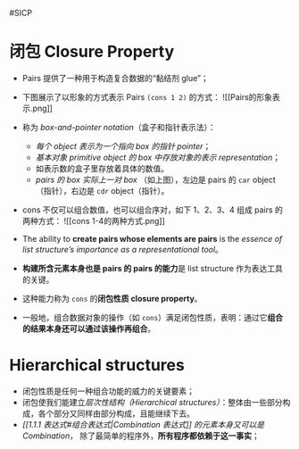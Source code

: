 #SICP 
# 闭包 Closure Property
- Pairs 提供了一种用于构造复合数据的“黏结剂 glue”；
- 下图展示了以形象的方式表示 Pairs `(cons 1 2)` 的方式：
![[Pairs的形象表示.png]]
- 称为 *box-and-pointer notation*（盒子和指针表示法）：
	- *每个 object 表示为一个指向 box 的指针 pointer*；
	- *基本对象 primitive object 的 box 中存放对象的表示  representation*；
	- 如表示数的盒子里存放着具体的数值。
	- *pairs 的 box 实际上一对 box* （如上图），左边是 pairs 的 `car` object（指针），右边是 `cdr` object（指针）。
- cons 不仅可以组合数值，也可以组合序对，如下 1、2、3、4 组成 pairs 的两种方式：
![[cons 1-4的两种方式.png]]

- The ability to **create pairs whose elements are pairs** is the *essence of list structure’s importance as a representational tool*。
- **构建所含元素本身也是 pairs 的 pairs 的能力**是 list structure 作为表达工具的关键。
- 这种能力称为 `cons` 的**闭包性质 closure property**。
- 一般地，组合数据对象的操作（如 `cons`）满足闭包性质，表明：通过它**组合的结果本身还可以通过该操作再组合**。

# Hierarchical structures
- 闭包性质是任何一种组合功能的威力的关键要素；
- 闭包使我们能建立*层次性结构（Hierarchical structures）*：整体由一些部分构成，各个部分又同样由部分构成，且能继续下去。
- *[[1.1.1 表达式#组合表达式|Combination 表达式]] 的元素本身又可以是 Combination*， 除了最简单的程序外，**所有程序都依赖于这一事实**；